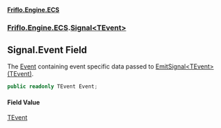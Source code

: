 #### [Friflo.Engine.ECS](index.md 'index')
### [Friflo.Engine.ECS](Friflo.Engine.ECS.md 'Friflo.Engine.ECS').[Signal&lt;TEvent&gt;](Signal_TEvent_.md 'Friflo.Engine.ECS.Signal<TEvent>')

## Signal<TEvent>.Event Field

The [Event](Signal_TEvent_.Event.md 'Friflo.Engine.ECS.Signal<TEvent>.Event') containing event specific data passed to [EmitSignal&lt;TEvent&gt;(TEvent)](Entity.EmitSignal_TEvent_(TEvent).md 'Friflo.Engine.ECS.Entity.EmitSignal<TEvent>(TEvent)').

```csharp
public readonly TEvent Event;
```

#### Field Value
[TEvent](Signal_TEvent_.md#Friflo.Engine.ECS.Signal_TEvent_.TEvent 'Friflo.Engine.ECS.Signal<TEvent>.TEvent')